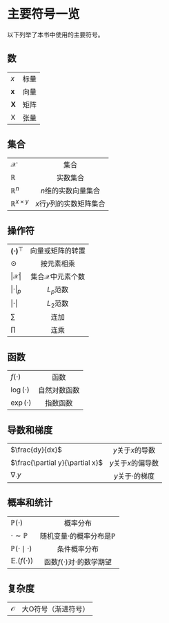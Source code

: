 # 主要符号一览


以下列举了本书中使用的主要符号。


## 数

|||
|:--|:-:|
|$x$| 标量|
|$\boldsymbol{x}$|向量|
|$\boldsymbol{X}$|矩阵|
|$\mathsf{X}$|张量|


## 集合

|||
|:--|:-:|
|$\mathcal{X}$|集合|
|$\mathbb{R}$|实数集合|
|$\mathbb{R}^n$|$n$维的实数向量集合|
|$\mathbb{R}^{x \times y}$|$x$行$y$列的实数矩阵集合|


## 操作符

|||
|:--|:-:|
|$\boldsymbol{(\cdot)}^\top$|向量或矩阵的转置|
|$\odot$|按元素相乘|
|$\lvert\mathcal{X}\rvert$|集合$\mathcal{X}$中元素个数|
|$\|\cdot\|_p$|$L_p$范数|
|$\|\cdot\|$|$L_2$范数|
|$\sum$|连加|
|$\prod$|连乘|


## 函数

|||
|:--|:-:|
|$f(\cdot)$|函数|
|$\log(\cdot)$|自然对数函数|
|$\exp(\cdot)$|指数函数|


## 导数和梯度

|||
|:--|:-:|
|$\frac{dy}{dx}$|$y$关于$x$的导数|
|$\frac{\partial y}{\partial x}$|$y$关于$x$的偏导数|
|$\nabla_{\cdot} y$|$y$关于$\cdot$的梯度|


## 概率和统计
|||
|:--|:-:|
|$\mathbb{P}(\cdot)$|概率分布|
|$\cdot\sim\mathbb{P}$|随机变量$\cdot$的概率分布是$\mathbb{P}$|
|$\mathbb{P}(\cdot\mid\cdot)$|条件概率分布|
|$\mathbb{E}_{\cdot}\left(f(\cdot)\right)$|函数$f(\cdot)$对$\cdot$的数学期望|


## 复杂度

|||
|:--|:-:|
|$\mathcal{O}$|大O符号（渐进符号）|
